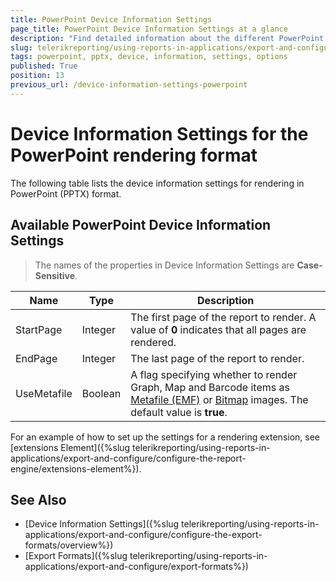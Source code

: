 ```yaml
---
title: PowerPoint Device Information Settings
page_title: PowerPoint Device Information Settings at a glance
description: "Find detailed information about the different PowerPoint rendering settings available, and how to configure them."
slug: telerikreporting/using-reports-in-applications/export-and-configure/configure-the-export-formats/powerpoint-device-information-settings
tags: powerpoint, pptx, device, information, settings, options
published: True
position: 13
previous_url: /device-information-settings-powerpoint
---
```


<style>
table th:first-of-type {
	width: 15%;
}
table th:nth-of-type(2) {
	width: 10%;
}
table th:nth-of-type(3) {
	width: 75%;
}
</style>

# Device Information Settings for the PowerPoint rendering format

The following table lists the device information settings for rendering in PowerPoint (PPTX) format.

## Available PowerPoint Device Information Settings

> The names of the properties in Device Information Settings are __Case-Sensitive__.

|__Name__|__Type__|__Description__|
| ------ | ------ | ------ |
|StartPage|Integer|The first page of the report to render. A value of __0__ indicates that all pages are rendered.|
|EndPage|Integer|The last page of the report to render.|
|UseMetafile|Boolean|A flag specifying whether to render Graph, Map and Barcode items as [Metafile (EMF)](https://learn.microsoft.com/en-us/windows/win32/gdiplus/-gdiplus-metafiles-about) or [Bitmap](https://learn.microsoft.com/en-us/windows/win32/gdiplus/-gdiplus-types-of-bitmaps-about) images. The default value is __true__.|

For an example of how to set up the settings for a rendering extension, see [extensions Element]({%slug telerikreporting/using-reports-in-applications/export-and-configure/configure-the-report-engine/extensions-element%}).

## See Also

* [Device Information Settings]({%slug telerikreporting/using-reports-in-applications/export-and-configure/configure-the-export-formats/overview%})
* [Export Formats]({%slug telerikreporting/using-reports-in-applications/export-and-configure/export-formats%})
